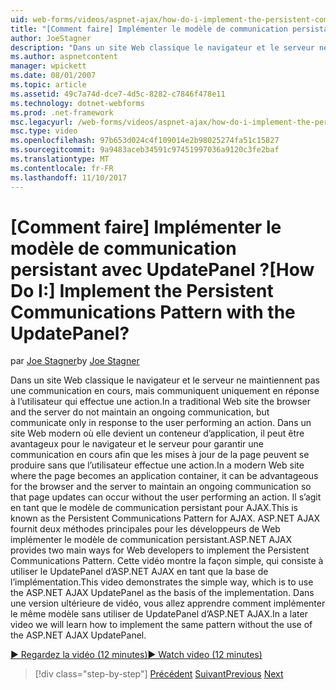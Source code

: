```yaml
---
uid: web-forms/videos/aspnet-ajax/how-do-i-implement-the-persistent-communications-pattern-with-the-updatepanel
title: "[Comment faire] Implémenter le modèle de communication persistant avec UpdatePanel ? | Microsoft Docs"
author: JoeStagner
description: "Dans un site Web classique le navigateur et le serveur ne maintiennent pas une communication en cours, mais communiquent uniquement en réponse à l’utilisateur qui effectue un acte..."
ms.author: aspnetcontent
manager: wpickett
ms.date: 08/01/2007
ms.topic: article
ms.assetid: 49c7a74d-dce7-4d5c-8282-c7846f478e11
ms.technology: dotnet-webforms
ms.prod: .net-framework
msc.legacyurl: /web-forms/videos/aspnet-ajax/how-do-i-implement-the-persistent-communications-pattern-with-the-updatepanel
msc.type: video
ms.openlocfilehash: 97b653d024c4f109014e2b98025274fa51c15827
ms.sourcegitcommit: 9a9483aceb34591c97451997036a9120c3fe2baf
ms.translationtype: MT
ms.contentlocale: fr-FR
ms.lasthandoff: 11/10/2017
---
```

<a name="how-do-i-implement-the-persistent-communications-pattern-with-the-updatepanel"></a><span data-ttu-id="38921-104">[Comment faire] Implémenter le modèle de communication persistant avec UpdatePanel ?</span><span class="sxs-lookup"><span data-stu-id="38921-104">[How Do I:] Implement the Persistent Communications Pattern with the UpdatePanel?</span></span>
====================
<span data-ttu-id="38921-105">par [Joe Stagner](https://github.com/JoeStagner)</span><span class="sxs-lookup"><span data-stu-id="38921-105">by [Joe Stagner](https://github.com/JoeStagner)</span></span>

<span data-ttu-id="38921-106">Dans un site Web classique le navigateur et le serveur ne maintiennent pas une communication en cours, mais communiquent uniquement en réponse à l’utilisateur qui effectue une action.</span><span class="sxs-lookup"><span data-stu-id="38921-106">In a traditional Web site the browser and the server do not maintain an ongoing communication, but communicate only in response to the user performing an action.</span></span> <span data-ttu-id="38921-107">Dans un site Web modern où elle devient un conteneur d’application, il peut être avantageux pour le navigateur et le serveur pour garantir une communication en cours afin que les mises à jour de la page peuvent se produire sans que l’utilisateur effectue une action.</span><span class="sxs-lookup"><span data-stu-id="38921-107">In a modern Web site where the page becomes an application container, it can be advantageous for the browser and the server to maintain an ongoing communication so that page updates can occur without the user performing an action.</span></span> <span data-ttu-id="38921-108">Il s’agit en tant que le modèle de communication persistant pour AJAX.</span><span class="sxs-lookup"><span data-stu-id="38921-108">This is known as the Persistent Communications Pattern for AJAX.</span></span> <span data-ttu-id="38921-109">ASP.NET AJAX fournit deux méthodes principales pour les développeurs de Web implémenter le modèle de communication persistant.</span><span class="sxs-lookup"><span data-stu-id="38921-109">ASP.NET AJAX provides two main ways for Web developers to implement the Persistent Communications Pattern.</span></span> <span data-ttu-id="38921-110">Cette vidéo montre la façon simple, qui consiste à utiliser le UpdatePanel d’ASP.NET AJAX en tant que la base de l’implémentation.</span><span class="sxs-lookup"><span data-stu-id="38921-110">This video demonstrates the simple way, which is to use the ASP.NET AJAX UpdatePanel as the basis of the implementation.</span></span> <span data-ttu-id="38921-111">Dans une version ultérieure de vidéo, vous allez apprendre comment implémenter le même modèle sans utiliser de UpdatePanel d’ASP.NET AJAX.</span><span class="sxs-lookup"><span data-stu-id="38921-111">In a later video we will learn how to implement the same pattern without the use of the ASP.NET AJAX UpdatePanel.</span></span>

[<span data-ttu-id="38921-112">&#9654; Regardez la vidéo (12 minutes)</span><span class="sxs-lookup"><span data-stu-id="38921-112">&#9654; Watch video (12 minutes)</span></span>](https://channel9.msdn.com/Blogs/ASP-NET-Site-Videos/how-do-i-implement-the-persistent-communications-pattern-with-the-updatepanel)

>[!div class="step-by-step"]
<span data-ttu-id="38921-113">[Précédent](how-do-i-use-the-conditional-updatemode-of-the-updatepanel.md)
[Suivant](how-do-i-localize-an-aspnet-ajax-application.md)</span><span class="sxs-lookup"><span data-stu-id="38921-113">[Previous](how-do-i-use-the-conditional-updatemode-of-the-updatepanel.md)
[Next](how-do-i-localize-an-aspnet-ajax-application.md)</span></span>
